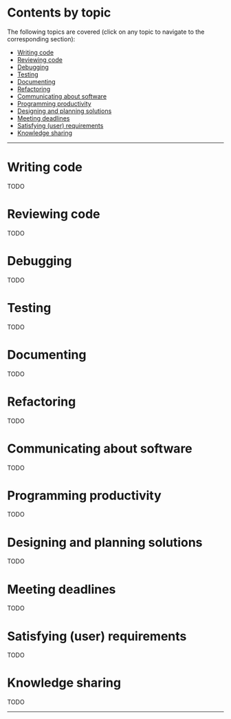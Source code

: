 # Contents by topic

The following topics are covered (click on any topic to navigate to the
corresponding section):

* [Writing code](#writing-code)
* [Reviewing code](#reviewing-code)
* [Debugging](#debugging)
* [Testing](#testing)
* [Documenting](#documenting)
* [Refactoring](#refactoring)
* [Communicating about software](#communicating-about-software)
* [Programming productivity](#programming-productivity)
* [Designing and planning solutions](#programming-productivity)
* [Meeting deadlines](#meeting-deadlines)
* [Satisfying (user) requirements](#satisfying-user-requirements)
* [Knowledge sharing](#knowledge-sharing)


---

# Writing code

TODO


# Reviewing code

TODO


# Debugging

TODO


# Testing

TODO


# Documenting

TODO


# Refactoring

TODO


# Communicating about software

TODO


# Programming productivity

TODO


# Designing and planning solutions

TODO


# Meeting deadlines

TODO


# Satisfying (user) requirements

TODO


# Knowledge sharing

TODO


---
